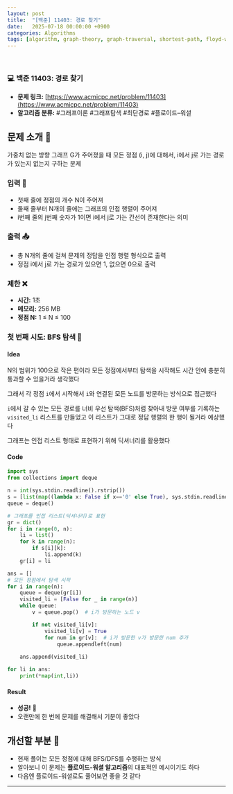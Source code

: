 ```yaml
---
layout: post
title:  "[백준] 11403: 경로 찾기"
date:   2025-07-18 00:00:00 +0900
categories: Algorithms
tags: [algorithm, graph-theory, graph-traversal, shortest-path, floyd-warshall]
---
```


<br>

### 💻 백준 11403: 경로 찾기

- **문제 링크:** [https://www.acmicpc.net/problem/11403](https://www.acmicpc.net/problem/11403)
- **알고리즘 분류:** #그래프이론 #그래프탐색 #최단경로 #플로이드–워셜

## 문제 소개 🧐

가중치 없는 방향 그래프 G가 주어졌을 때
모든 정점 (i, j)에 대해서, i에서 j로 가는 경로가 있는지 없는지 구하는 문제

### 입력 📝

- 첫째 줄에 정점의 개수 N이 주어져
- 둘째 줄부터 N개의 줄에는 그래프의 인접 행렬이 주어져
- i번째 줄의 j번째 숫자가 1이면 i에서 j로 가는 간선이 존재한다는 의미

### 출력 📤

- 총 N개의 줄에 걸쳐 문제의 정답을 인접 행렬 형식으로 출력
- 정점 i에서 j로 가는 경로가 있으면 1, 없으면 0으로 출력

### 제한 ❌

- **시간:** 1초
- **메모리:** 256 MB
- **정점 N:** 1 ≤ N ≤ 100

### 첫 번째 시도: BFS 탐색 🚀

#### Idea

N의 범위가 100으로 작은 편이라
모든 정점에서부터 탐색을 시작해도 시간 안에 충분히 통과할 수 있을거라 생각했다

그래서 각 정점 `i`에서 시작해서
`i`와 연결된 모든 노드를 방문하는 방식으로 접근했다

`i`에서 갈 수 있는 모든 경로를 너비 우선 탐색(BFS)처럼 찾아내
방문 여부를 기록하는 `visited_li` 리스트를 만들었고
이 리스트가 그대로 정답 행렬의 한 행이 될거라 예상했다

그래프는 인접 리스트 형태로 표현하기 위해 딕셔너리를 활용했다

#### Code

```python
import sys
from collections import deque

n = int(sys.stdin.readline().rstrip())
s = [list(map((lambda x: False if x=='0' else True), sys.stdin.readline().split())) for _ in range(n)]
queue = deque()

# 그래프를 인접 리스트(딕셔너리)로 표현
gr = dict()
for i in range(0, n):
    li = list()
    for k in range(n):
        if s[i][k]:
            li.append(k)
    gr[i] = li

ans = []
# 모든 정점에서 탐색 시작
for i in range(n):
    queue = deque(gr[i])
    visited_li = [False for _ in range(n)]
    while queue:
        v = queue.pop()  # i가 방문하는 노드 v

        if not visited_li[v]:
            visited_li[v] = True
            for num in gr[v]:  # i가 방문한 v가 방문한 num 추가
                queue.appendleft(num)
                 
    ans.append(visited_li)

for li in ans:
    print(*map(int,li))
```

#### Result

- **성공!** 🎉
- 오랜만에 한 번에 문제를 해결해서 기분이 좋았다

## 개선할 부분 🤔

- 현재 풀이는 모든 정점에 대해 BFS/DFS를 수행하는 방식
- 알아보니 이 문제는 **플로이드-워셜 알고리즘**의 대표적인 예시이기도 하다
- 다음엔 플로이드-워셜로도 풀어보면 좋을 것 같다

---